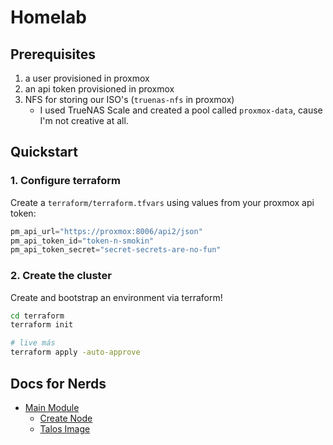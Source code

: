 # Homelab

## Prerequisites
1. a user provisioned in proxmox
2. an api token provisioned in proxmox
3. NFS for storing our ISO's (`truenas-nfs` in proxmox)
    - I used TrueNAS Scale and created a pool called `proxmox-data`, cause I'm not creative at all.

## Quickstart
### 1. Configure terraform
Create a `terraform/terraform.tfvars` using values from your proxmox api token:
```tf
pm_api_url="https://proxmox:8006/api2/json"
pm_api_token_id="token-n-smokin"
pm_api_token_secret="secret-secrets-are-no-fun"
```

### 2. Create the cluster

Create and bootstrap an environment via terraform!
```sh
cd terraform
terraform init

# live más
terraform apply -auto-approve
```

## Docs for Nerds
- [Main Module](./terraform/README.md)
    - [Create Node](./terraform/modules/node/README.md)
    - [Talos Image](./terraform/modules/talos/README.md)

